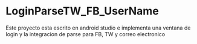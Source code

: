 # LoginParseTW_FB_UserName
Este proyecto esta escrito en android studio e implementa una ventana de login y la integracion de parse para FB, TW y correo electronico
